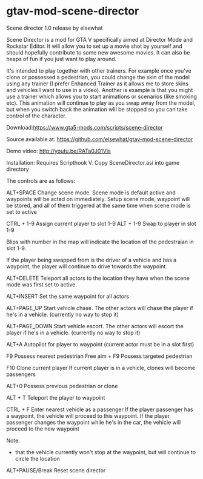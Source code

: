 # gtav-mod-scene-director
Scene director 1.0 release by elsewhat

Scene Director is a mod for GTA V specifically aimed at Director Mode and Rockstar Editor. It will allow you to set up a movie shot by yourself and should hopefully contribute to some new awesome movies. It can also be heaps of fun if you just want to play around.

It's intended to play together with other trainers. For example once you've clone or possessed a pedestrian, you could change the skin of the model using any trainer (I prefer Enhanced Trainer as it allows me to store skins and vehicles I want to use in a video). Another is example is that you might use a trainer which allows you to start animations or scenarios (like smoking etc). This animation will continue to play as you swap away from the model, but when you switch back the animation will be stopped so you can take control of the character.

Download:https://www.gta5-mods.com/scripts/scene-director

Source available at: https://github.com/elsewhat/gtav-mod-scene-director

Demo video: http://youtu.be/RATa0J01Vis


Installation: Requires Scripthook V. Copy SceneDirector.asi into game directory

The controls are as follows:

ALT+SPACE
Change scene mode. Scene mode is default active and waypoints will be acted on immediately. Setup scene mode, waypoint will be stored, and all of them triggered at the same time when scene mode is set to active

CTRL + 1-9 Assign current player to slot 1-9
ALT + 1-9 Swap to player in slot 1-9

Blips with number in the map will indicate the location of the pedestraian in slot 1-9.

If the player being swapped from is the driver of a vehicle and has a waypoint, the player will continue to drive towards the waypoint.

ALT+DELETE
Teleport all actors to the location they have when the scene mode was first set to active.

ALT+INSERT
Set the same waypoint for all actors

ALT+PAGE_UP
Start vehicle chase. The other actors will chase the player if he's in a vehicle.
(currently no way to stop it)

ALT+PAGE_DOWN
Start vehicle escort. The other actors will escort the player if he's in a vehicle.
(currently no way to stop it)

ALT+A
Autopilot for player to waypoint (current actor must be in a slot first)

F9 Possess nearest pedestrian
Free aim + F9 Possess targeted pedestrian

F10 Clone current player
If current player is in a vehicle, clones will become passengers

ALT+0 Possess previous pedestrian or clone

ALT + T Teleport the player to waypoint

CTRL + F Enter nearest vehicle as a passenger
If the player passenger has a waypoint, the vehicle will proceed to this waypoint. 
If the player passenger changes the waypoint while he's in the car, the vehicle will proceed to the new waypoint

Note: 
- that the vehicle currently won't stop at the waypoint, but will continue to circle the location 

ALT+PAUSE/Break
Reset scene director
